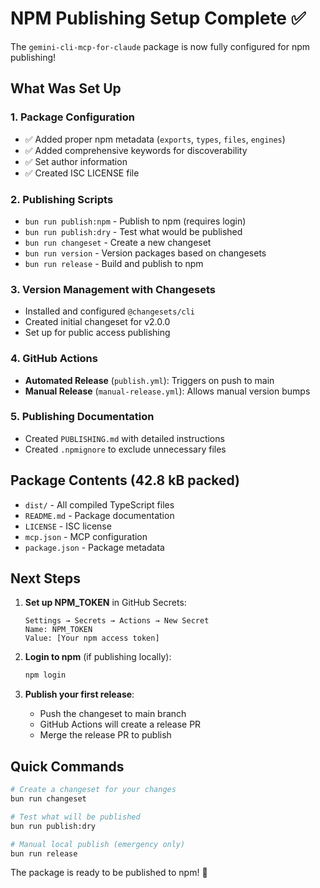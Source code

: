 # NPM Publishing Setup Complete ✅

The `gemini-cli-mcp-for-claude` package is now fully configured for npm publishing!

## What Was Set Up

### 1. Package Configuration
- ✅ Added proper npm metadata (`exports`, `types`, `files`, `engines`)
- ✅ Added comprehensive keywords for discoverability
- ✅ Set author information
- ✅ Created ISC LICENSE file

### 2. Publishing Scripts
- `bun run publish:npm` - Publish to npm (requires login)
- `bun run publish:dry` - Test what would be published
- `bun run changeset` - Create a new changeset
- `bun run version` - Version packages based on changesets
- `bun run release` - Build and publish to npm

### 3. Version Management with Changesets
- Installed and configured `@changesets/cli`
- Created initial changeset for v2.0.0
- Set up for public access publishing

### 4. GitHub Actions
- **Automated Release** (`publish.yml`): Triggers on push to main
- **Manual Release** (`manual-release.yml`): Allows manual version bumps

### 5. Publishing Documentation
- Created `PUBLISHING.md` with detailed instructions
- Created `.npmignore` to exclude unnecessary files

## Package Contents (42.8 kB packed)
- `dist/` - All compiled TypeScript files
- `README.md` - Package documentation
- `LICENSE` - ISC license
- `mcp.json` - MCP configuration
- `package.json` - Package metadata

## Next Steps

1. **Set up NPM_TOKEN** in GitHub Secrets:
   ```
   Settings → Secrets → Actions → New Secret
   Name: NPM_TOKEN
   Value: [Your npm access token]
   ```

2. **Login to npm** (if publishing locally):
   ```bash
   npm login
   ```

3. **Publish your first release**:
   - Push the changeset to main branch
   - GitHub Actions will create a release PR
   - Merge the release PR to publish

## Quick Commands

```bash
# Create a changeset for your changes
bun run changeset

# Test what will be published
bun run publish:dry

# Manual local publish (emergency only)
bun run release
```

The package is ready to be published to npm! 🚀